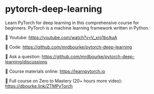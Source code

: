 # pytorch-deep-learning

Learn PyTorch for deep learning in this comprehensive course for beginners. PyTorch is a machine learning framework written in Python.

🔗 Youtube: https://youtube.com/watch?v=V_xro1bcAuA

🔗 Code: https://github.com/mrdbourke/pytorch-deep-learning

🔗 Ask a question: https://github.com/mrdbourke/pytorch-deep-learning/discussions

🔗 Course materials online: https://learnpytorch.io

🔗 Full course on Zero to Mastery (20+ hours more video): https://dbourke.link/ZTMPyTorch